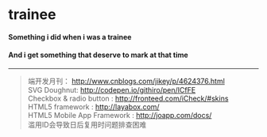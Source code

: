 # trainee
#### Something i did when i was a trainee
#### And i get something that deserve to mark at that time
---
>  端开发月刊： http://www.cnblogs.com/jikey/p/4624376.html </br>
>  SVG Doughnut: http://codepen.io/githiro/pen/ICfFE </br>
>  Checkbox & radio button : http://fronteed.com/iCheck/#skins </br>
>  HTML5 framework : http://layabox.com/ </br>
>  HTML5 Mobile App Framework : http://joapp.com/docs/ </br>
>  滥用ID会导致日后复用时问题排查困难 </br>
